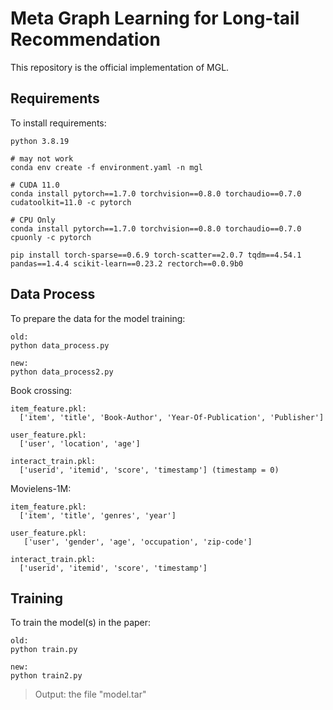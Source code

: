 # Meta Graph Learning for Long-tail Recommendation

This repository is the official implementation of MGL.

## Requirements

To install requirements:

```setup
python 3.8.19

# may not work
conda env create -f environment.yaml -n mgl

# CUDA 11.0
conda install pytorch==1.7.0 torchvision==0.8.0 torchaudio==0.7.0 cudatoolkit=11.0 -c pytorch

# CPU Only
conda install pytorch==1.7.0 torchvision==0.8.0 torchaudio==0.7.0 cpuonly -c pytorch

pip install torch-sparse==0.6.9 torch-scatter==2.0.7 tqdm==4.54.1 pandas==1.4.4 scikit-learn==0.23.2 rectorch==0.0.9b0
```

## Data Process

To prepare the data for the model training:

```setup
old:
python data_process.py

new:
python data_process2.py
```

Book crossing:
```
item_feature.pkl:
  ['item', 'title', 'Book-Author', 'Year-Of-Publication', 'Publisher']

user_feature.pkl:
  ['user', 'location', 'age']

interact_train.pkl:
  ['userid', 'itemid', 'score', 'timestamp'] (timestamp = 0)
```

Movielens-1M:
```
item_feature.pkl:
  ['item', 'title', 'genres', 'year']

user_feature.pkl:
   ['user', 'gender', 'age', 'occupation', 'zip-code']

interact_train.pkl:
  ['userid', 'itemid', 'score', 'timestamp']
```

## Training

To train the model(s) in the paper:

```setup
old:
python train.py

new:
python train2.py
```
> Output: the file "model.tar"


